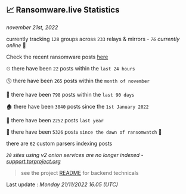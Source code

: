 
## 📈 Ransomware.live Statistics
_november 21st, 2022_

currently tracking `128` groups across `233` relays & mirrors - _`76` currently online_ 📡

Check the recent ransomware posts [here](https://www.ransomware.live/#/recentposts)


⏲ there have been `22` posts within the `last 24 hours`

🕓 there have been `265` posts within the `month of november`

📅 there have been `798` posts within the `last 90 days`

🏚 there have been `3040` posts since the `1st January 2022`

🚀 there have been `2252` posts `last year`

🦕 there have been `5326` posts `since the dawn of ransomwatch` 🐣

there are `62` custom parsers indexing posts

_`20` sites using v2 onion services are no longer indexed - [support.torproject.org](https://support.torproject.org/onionservices/v2-deprecation/)_

> see the project [README](https://github.com/jmousqueton/ransomwatch#readme) for backend technicals



Last update : _Monday 21/11/2022 16.05 (UTC)_

